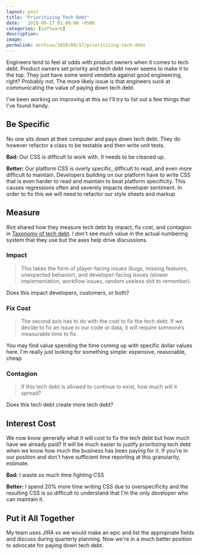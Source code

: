 ```yaml
---
layout: post
title: "Prioritizing Tech Debt"
date:   2018-09-17 01:00:00 -0500
categories: [software]
description: 
image: 
permalink: archive/2018/09/17/prioritizing-tech-debt
---
```


Engineers tend to feel at odds with product owners when it comes to tech debt. Product owners set priority and tech debt never seems to make it to the top. They just have some weird vendetta against good engineering, right? Probably  not. The more likely issue is that engineers suck at communicating the value of paying down tech debt.

I've been working on improving at this so I'll try to list out a few things that I've found handy.

## Be Specific
No one sits down at their computer and pays down tech debt. They do however refactor a class to be testable and then write unit tests.

**Bad:**
Our CSS is difficult to work with. It needs to be cleaned up.

**Better:**
Our platform CSS is overly specific, difficult to read, and even more difficult to maintain. Developers building on our platform have to write CSS that is even harder to read and maintain to beat platform specificity. This causes regressions often and severely impacts developer sentiment. In order to fix this we will need to refactor our style sheets and markup.

## Measure
 Riot shared how they measure tech debt by impact, fix cost, and contagion in [Taxonomy of tech debt](https://engineering.riotgames.com/news/taxonomy-tech-debt). I don't see much value in the actual numbering system that they use but the axes help drive discussions.

### Impact
>This takes the form of player-facing issues (bugs, missing features, unexpected behavior), and developer-facing issues (slower implementation, workflow issues, random useless shit to remember).

Does this impact developers, customers, or both?

### Fix Cost
>The second axis has to do with the cost to fix the tech debt. If we decide to fix an issue in our code or data, it will require someone’s measurable time to fix.

You may find value spending the time coming up with specific dollar values here. I'm really just looking for something simple: expensive, reasonable, cheap

### Contagion
>If this tech debt is allowed to continue to exist, how much will it spread?

Does this tech debt create more tech debt?
## Interest Cost
We now know generally what it will cost to fix the tech debt but how much have we already paid? It will be much easier to justify prioritizing tech debt when we know how much the business has been paying for it. If you're in our position and don't have sufficient time reporting at this granularity, estimate.

**Bad:**
I waste _so_ much time fighting CSS

**Better:**
I spend 20% more time writing CSS due to overspecificity and the resulting CSS is so difficult to understand that I'm the only developer who can maintain it. 

## Put it All Together
My team uses JIRA so we would make an epic and list the appropriate fields and discuss during quarterly planning. Now we're in a much better position to advocate for paying down tech debt.